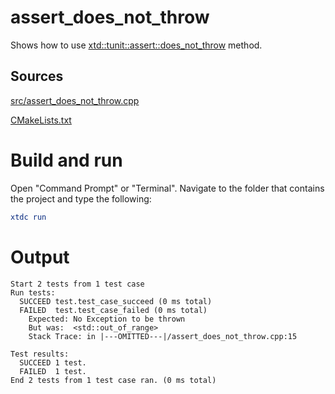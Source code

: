 # assert_does_not_throw

Shows how to use [xtd::tunit::assert::does_not_throw](https://codedocs.xyz/gammasoft71/xtd/classxtd_1_1tunit_1_1assert.html#a9b66f87af33815b7d0c96a57a59e3e8f) method.

## Sources

[src/assert_does_not_throw.cpp](src/assert_does_not_throw.cpp)

[CMakeLists.txt](CMakeLists.txt)

# Build and run

Open "Command Prompt" or "Terminal". Navigate to the folder that contains the project and type the following:

```cmake
xtdc run
```

# Output

```
Start 2 tests from 1 test case
Run tests:
  SUCCEED test.test_case_succeed (0 ms total)
  FAILED  test.test_case_failed (0 ms total)
    Expected: No Exception to be thrown
    But was:  <std::out_of_range>
    Stack Trace: in |---OMITTED---|/assert_does_not_throw.cpp:15

Test results:
  SUCCEED 1 test.
  FAILED  1 test.
End 2 tests from 1 test case ran. (0 ms total)
```
